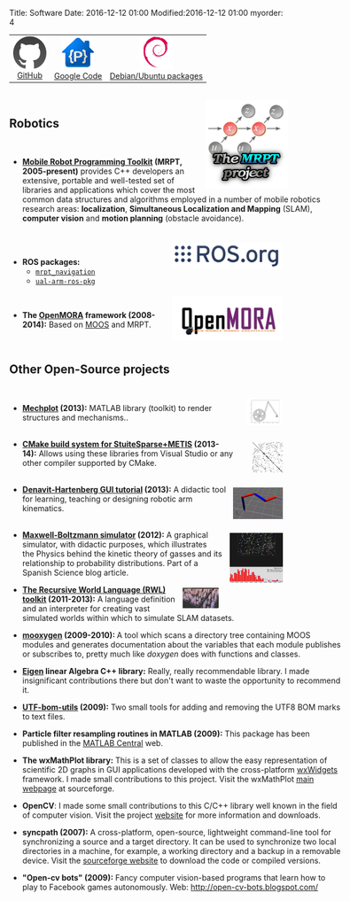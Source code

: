 Title: Software
Date: 2016-12-12 01:00
Modified:2016-12-12 01:00
myorder: 4


<div align="center">
<table border="0" cellpadding="5">
<tr>
  <td align="center"> <a href="https://github.com/jlblancoc" target="_blank"><img alt="Github" src="../imgs/github-icon.png" title="See GitHub profile"><br/> GitHub </a></td>
  <td align="center"><a href="https://code.google.com/u/joseluisblancoc@gmail.com/" target="_blank"><img alt="Google code" src="../imgs/google-code-icon.png" title="See Google Code profile"><br/> Google Code </a></td>
  <td align="center"><a href="https://qa.debian.org/developer.php?login=joseluisblancoc%40gmail.com" target="_blank"><img alt="Debian/Ubuntu" src="../imgs/debian-ubuntu-logo.png" title="See Debian packages"><br/> Debian/Ubuntu packages </a></td>
</tr>
</table>

</div>
<br>
<div style="float:right"><a href="http://www.mrpt.org/" target="_blank"><img alt="MRPT" src="../imgs/Mrpt_logo_vertical.png"></a></div>

<div style="width:600px">

<div class="sw-header"><h2>Robotics</h2></div>

<b>
<div style="width:600px"><b><br>
</b></div>
<ul><li><a href="http://www.mrpt.org/" target="_blank">Mobile Robot Programming Toolkit</a> (MRPT, 2005-present)</b> provides C++ developers an extensive, portable and well-tested set of libraries and applications which cover the most common data structures and algorithms employed in a number of mobile robotics research areas: <b>localization</b>, <b>Simultaneous Localization and Mapping</b> (SLAM), <b>computer vision</b> and <b>motion planning</b> (obstacle avoidance). </li></ul>
</div>
<div style="width:600px"><br>
</div>

<div style="display:inline;float:right;margin-top:5px;margin-right:10px;margin-bottom:5px;margin-left:10px"><img alt="ROS" border="0" src="../imgs/ros-300x70.png" width="200px"></div>
<div style="width:600px"><br>
<ul><li><b>ROS packages:</b> <ul>
  <li><a href="http://wiki.ros.org/mrpt_navigation"><code>mrpt_navigation</code></a></li>
  <li><a href="https://github.com/ual-arm-ros-pkg"><code>ual-arm-ros-pkg</code></a></li>
 </ul>
</li></ul>
</div>


<div style="display:inline;float:right;margin-top:5px;margin-right:10px;margin-bottom:5px;margin-left:10px"><a href="https://github.com/OpenMORA" target="_blank"><img alt="OpenMORA" border="0" src="../imgs/openmora_small.jpg" width="200px"></a></div>
<div style="width:600px"><br>
<ul><li><b><b>The&nbsp;<a href="https://github.com/OpenMORA" target="_blank">OpenMORA</a> framework (2008-2014):</b><span style="font-weight:normal">&nbsp;Based on <a href="http://www.robots.ox.ac.uk/~mobile/MOOS/wiki/pmwiki.php/Main/Introduction" target="_blank">MOOS</a> and MRPT.</span></b></li></ul>
</div>

</div>



<br/>
<div style="width:600px">
<div class="sw-header"><h2>Other Open-Source projects</h2></div>
</div>
<br/>

<div style="display:inline;float:right;margin-top:5px;margin-right:10px;margin-bottom:5px;margin-left:10px"><img alt="mechplot" border="0" src="../imgs/mechplot_icon.png"></div>
<div style="width:600px">
<ul><li><b><a href="https://github.com/jlblancoc/mechplot" target="_blank">Mechplot</a> </b><b>(2013):</b>&nbsp;MATLAB library (toolkit) to render structures and mechanisms..<br>
<br>
</li></ul>
</div>


<div style="display:inline;float:right;margin-top:5px;margin-right:10px;margin-bottom:5px;margin-left:10px"><img alt="denavit-hartenberh" border="0" src="../imgs/suitesparse_cmake_logo.png"></div>
<div style="width:600px">
<ul><li><b><a href="https://github.com/jlblancoc/suitesparse-metis-for-windows" target="_blank">CMake build system for StuiteSparse+METIS</a> </b><b>(2013-14):</b>&nbsp;Allows using these libraries from Visual Studio or any other compiler supported by CMake.<br>
<br>
</li></ul>
</div>

<div style="display:inline;float:right;margin-top:5px;margin-right:10px;margin-bottom:5px;margin-left:10px"><img alt="denavit-hartenberh" border="0" src="../imgs/denavit-hartenberg_small.png"></div>
<div style="width:600px">
<ul><li><b><a href="http://www.mrpt.org/list-of-mrpt-apps/application-robotic-arm-kinematics/" target="_blank">Denavit-Hartenberg GUI tutorial</a> </b><b>(2013):</b>&nbsp;A didactic tool for learning, teaching or designing robotic arm kinematics.<br>
<br>
</li></ul>
</div>
<div style="display:inline;float:right;margin-top:5px;margin-right:10px;margin-bottom:5px;margin-left:10px"><img alt="boltzmann" border="0" src="../imgs/maxwell-boltzmann-screenshot.png"></div>
<div style="display:inline;float:right;margin-top:5px;margin-right:10px;margin-bottom:5px;margin-left:10px"><br>
</div>
<div style="width:600px">

<ul><li><b><a href="http://code.google.com/p/maxwell-boltzmann-simulator/" target="_blank">Maxwell-Boltzmann simulator</a></b><b>&nbsp;(2012):</b>&nbsp;A graphical simulator, with didactic purposes, which illustrates the Physics behind the kinetic theory of gasses and its relationship to probability distributions. Part of a Spanish Science blog article.</li></ul>

</div>

<div style="display:inline;float:right;margin-top:5px;margin-right:10px;margin-bottom:5px;margin-left:10px"><img alt="RWL" border="0" src="../imgs/rwt_icon.png"></div>
<div style="width:600px">

<ul><li><b><a href="http://code.google.com/p/recursive-world-toolkit/" target="_blank">The Recursive World Language (RWL) toolkit</a>&nbsp;(2011-2013):</b>&nbsp;A language definition and an interpreter for creating vast simulated worlds within which to simulate SLAM datasets.</li></ul>
<ul><li><b><a href="http://code.google.com/p/mooxygen/" target="_blank">mooxygen</a> (2009-2010):&nbsp;</b>A tool which scans a directory tree containing MOOS modules and generates documentation about the variables that each module publishes or subscribes to, pretty much like <i>doxygen</i> does with functions and classes.</li></ul>
<ul><li><b><a href="http://eigen.tuxfamily.org/" target="_blank">Eigen</a> linear Algebra C++ library:</b> Really, really recommendable library. I made insignificant contributions there but don't want to waste the opportunity to recommend it.</li></ul>
<ul><li><b><a href="http://code.google.com/p/utf-bom-utils/" target="_blank">UTF-bom-utils</a> (2009):</b>&nbsp;Two small tools for adding and removing the UTF8 BOM marks to text files.</li></ul>
<ul>
 <li><b>Particle filter resampling routines in MATLAB (2009):</b>
This package has been published in the
<a href="http://www.mathworks.es/matlabcentral/fileexchange/24968">MATLAB Central</a> web.</li>

</ul>


<ul>
 <li><b>The wxMathPlot library:</b> This is a set of classes to allow the easy representation of scientific 2D graphs in GUI applications developed with the cross-platform <a href="http://www.wxwidgets.org/" target="_blank">wxWidgets</a> framework. I made small contributions to this project. Visit the wxMathPlot <a href="http://wxmathplot.sourceforge.net/" target="_blank">main webpage</a> at sourceforge.
 </li>

</ul>


<ul>
 <li><b>OpenCV</b>: I made some small contributions to this C/C++ library well known in the field of computer vision.
  Visit the project <a href="http://opencvlibrary.sourceforge.net/" target="_blank">website</a> for more information and downloads.
 </li>

</ul>



<ul>
 <li><b>syncpath (2007):</b> A cross-platform, open-source, lightweight command-line tool for synchronizing a source and a target directory. It can be used to synchronize two local directories in a machine, for example, a working directory and a backup in a removable device.
 Visit the <a href="http://syncpath.sourceforge.net/" target="_blank">sourceforge website</a> to download the code or compiled versions.
 </li>

</ul>

<ul>
 <li> <b>"Open-cv bots" (2009):</b> Fancy computer vision-based programs that learn how to play to Facebook games autonomously. Web: <a href="http://open-cv-bots.blogspot.com/" target="_blank">http://open-cv-bots.blogspot.com/</a>
 </li>

</ul>
